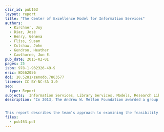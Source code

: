 ```yaml
---
clir_id: pub163
layout: report
title: "The Center of Excellence Model for Information Services"
authors: 
  - Kirchner, Joy
  - Diaz, José 
  - Henry, Geneva 
  - Fliss, Susan 
  - Culshaw, John 
  - Gendron, Heather
  - Cawthorne, Jon E. 
pub_date: 2015-02-01
pages: 25
isbn: 978-1-932326-49-9
eric: ED562056
doi: 10.5281/zenodo.7803577
license: CC BY-NC-SA 3.0
seo:
  type: Report
subjects:  Information Services, Library Services, Models, Research Libraries, Expertise, Networks, Library Administration, Interviews, Innovation, Entrepreneurship, Program Evaluation, Cooperation
description: "In 2013, The Andrew W. Mellon Foundation awarded a group of librarians from ARL’s Research Library Leadership Fellows program a planning grant to examine the center of excellence (CoE) model for information services. Used in a variety of industries, CoEs are designed to attract the most talented researchers in a particular field, enhance collaboration, and improve access to the resources needed for their research. The planning grant was awarded to determine whether the CoE model could serve as a means to provide the new services required for the effective use of digital information.


This report describes the team’s approach to examining the feasibility of CoEs in the library setting. The team conducted preliminary investigations of more than 100 centers, which they narrowed to 35 for in-depth research. Interviews were conducted with staff at 19 centers and 7 funding organizations. In their conclusion, the team advises developing “networks of expertise” or “expert networks,” instead of CoEs, and provides a series of recommendations for building such networks."
files:
  - pub163.pdf
---
```

